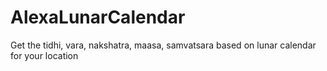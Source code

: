 # AlexaLunarCalendar
Get the tidhi, vara, nakshatra, maasa, samvatsara based on lunar calendar for your location
